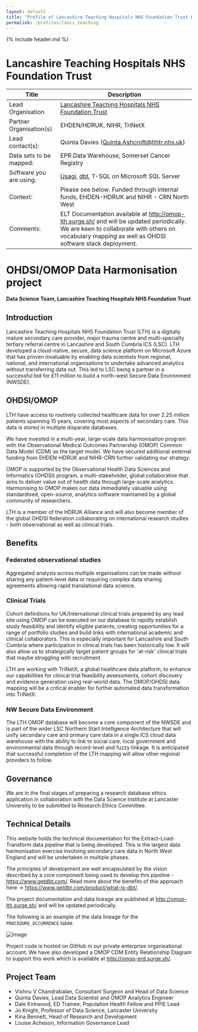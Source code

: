 ```yaml
---
layout: default
title: "Profile of Lancashire Teaching Hospitals NHS Foundation Trust OMOP mapping project(s)"
permalink: /profiles/lancs_teaching
---
```

{% include header.md %}

# Lancashire Teaching Hospitals NHS Foundation Trust

| Title | Description |
| --- | --- |
| Lead Organisation | [Lancashire Teaching Hospitals NHS Foundation Trust](https://www.lancsteachinghospitals.nhs.uk/)|
| Partner Organisation(s) | EHDEN/HDRUK, NIHR, TriNetX |
| Lead contact(s): | Quinta Davies (Quinta.Ashcroft@lthtr.nhs.uk) |
| Data sets to be mapped: | EPR Data Warehouse, Somerset Cancer Registry |
| Software you are using: | [Usagi](https://www.ohdsi.org/analytic-tools/usagi/), [dbt](https://www.getdbt.com/), T-SQL on Microsoft SQL Server |
| Context: | Please see below. Funded through internal funds, EHDEN-HDRUK and NIHR - CRN North West |
| Comments: | ELT Documentation available at <http://omop-lth.surge.sh/> and will be updated periodically. We are keen to collaborate with others on vocabulary mapping as well as OHDSI software stack deployment. |

# OHDSI/OMOP Data Harmonisation project

__Data Science Team, Lancashire Teaching Hospitals NHS Foundation Trust__

## Introduction
Lancashire Teaching Hospitals NHS Foundation Trust (LTH) is a digitally mature secondary care provider, major trauma centre and multi-specialty tertiary referral centre in Lancashire and South Cumbria ICS (LSC). 
LTH developed a cloud-native, secure, data science platform on Microsoft Azure that has proven invaluable by enabling data scientists from regional, national, and international organisations to undertake advanced analytics without transferring data out. 
This led to LSC being a partner in a successful bid for £11 million to build a north-west Secure Data Environment (NWSDE).

## OHDSI/OMOP
LTH have access to routinely collected healthcare data for over 2.25 million patients spanning 15 years, covering most aspects of secondary care. 
This data is stored in multiple disparate databases.

We have invested in a multi-year, large-scale data harmonisation program with the Observational Medical Outcomes Partnership (OMOP) Common Data Model (CDM) as the target model. 
We have secured additional external funding from EHDEN-HDRUK and NIHR-CRN further validating our strategy.

OMOP is supported by the Observational Health Data Sciences and Informatics (OHDSI) program, a multi-stakeholder, global collaborative that aims to deliver value out of health data through large-scale analytics. 
Harmonising to OMOP makes our data immediately valuable using standardised, open-source, analytics software maintained by a global community of researchers.

LTH is a member of the HDRUK Alliance and will also become member of the global OHDSI federation collaborating on international research studies - both observational as well as clinical trials.

## Benefits
### Federated observational studies
Aggregated analysis across multiple organisations can be made without sharing any patient-level data or requiring complex data sharing agreements allowing rapid translational data science.

### Clinical Trials
Cohort definitions for UK/International clinical trials prepared by any lead site using OMOP can be executed on our database to rapidly establish study feasibility and identify eligible patients, creating opportunities for a range of portfolio studies and build links with international academic and clinical collaborators. 
This is especially important for Lancashire and South Cumbria where participation in clinical trials has been historically low. 
It will also allow us to strategically target patient groups for 'at-risk' clinical trials that maybe struggling with recruitment.

LTH are working with TriNetX, a global healthcare data platform, to enhance our capabilities for clinical trial feasibility assessments, cohort discovery and evidence generation using real-world data. 
The OMOP/OHDSI data mapping will be a critical enabler for further automated data transformation into TriNetX.

### NW Secure Data Environment
The LTH OMOP database will become a core component of the NWSDE and is part of the wider LSC Northern Start Intelligence Architecture that will unify secondary care and primary care data in a single ICS cloud data warehouse with the ability to link to social care, local government and environmental data through record-level and fuzzy linkage. 
It is anticipated that successful completion of the LTH mapping will allow other regional providers to follow.

## Governance
We are in the final stages of preparing a research database ethics application in collaboration with the Data Science Institute at Lancaster University to be submitted to Research Ethics Committee.

## Technical Details
This website holds the technical documentation for the Extract-Load-Transform data pipeline that is being developed. 
This is the largest data harmonisation exercise involving secondary care data in North West England and will be undertaken in multiple phases.

The principles of development are well encapsulated by the vision described by a core component being used to develop this pipeline - https://www.getdbt.com/. 
Read more about the benefits of this approach here -> https://www.getdbt.com/product/what-is-dbt/.

The project documentation and data lineage are published at <http://omop-lth.surge.sh/> and will be updated periodically.

The following is an example of the data lineage for the `PROCEDURE_OCCURRENCE` table.

![image](https://github.com/LTHTR-DST/OMOP/assets/8311806/543993ed-dd22-443e-be06-9d63b29e7820)

Project code is hosted on GitHub in our private enterprise organisational account.
We have also developed a OMOP CDM Entity Relationship Diagram to support this work which is available at <http://omop-erd.surge.sh/>.

## Project Team
- Vishnu V Chandrabalan, Consultant Surgeon and Head of Data Science
- Quinta Davies, Lead Data Scientist and OMOP Analytics Engineer
- Dale Kirkwood, ED Trainee, Population Health Fellow and PPIE Lead
- Jo Knight, Professor of Data Science, Lancaster University
- Kina Bennett, Head of Research and Development
- Louise Acheson, Information Governance Lead
  
